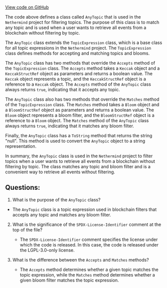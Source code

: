 [View code on GitHub](https://github.com/nethermindeth/nethermind/Nethermind.Facade/Filters/Topics/AnyTopic.cs)

The code above defines a class called `AnyTopic` that is used in the `Nethermind` project for filtering topics. The purpose of this class is to match any topic and is used when a user wants to retrieve all events from a blockchain without filtering by topic. 

The `AnyTopic` class extends the `TopicExpression` class, which is a base class for all topic expressions in the `Nethermind` project. The `TopicExpression` class defines methods for accepting and matching topics and blooms. 

The `AnyTopic` class has two methods that override the `Accepts` method of the `TopicExpression` class. The `Accepts` method takes a `Keccak` object and a `KeccakStructRef` object as parameters and returns a boolean value. The `Keccak` object represents a topic, and the `KeccakStructRef` object is a reference to a `Keccak` object. The `Accepts` method of the `AnyTopic` class always returns `true`, indicating that it accepts any topic.

The `AnyTopic` class also has two methods that override the `Matches` method of the `TopicExpression` class. The `Matches` method takes a `Bloom` object and a `BloomStructRef` object as parameters and returns a boolean value. The `Bloom` object represents a bloom filter, and the `BloomStructRef` object is a reference to a `Bloom` object. The `Matches` method of the `AnyTopic` class always returns `true`, indicating that it matches any bloom filter.

Finally, the `AnyTopic` class has a `ToString` method that returns the string "null". This method is used to convert the `AnyTopic` object to a string representation.

In summary, the `AnyTopic` class is used in the `Nethermind` project to filter topics when a user wants to retrieve all events from a blockchain without filtering by topic. The class matches any topic and bloom filter and is a convenient way to retrieve all events without filtering.
## Questions: 
 1. What is the purpose of the `AnyTopic` class?
   - The `AnyTopic` class is a topic expression used in blockchain filters that accepts any topic and matches any bloom filter.

2. What is the significance of the `SPDX-License-Identifier` comment at the top of the file?
   - The `SPDX-License-Identifier` comment specifies the license under which the code is released. In this case, the code is released under the LGPL-3.0-only license.

3. What is the difference between the `Accepts` and `Matches` methods?
   - The `Accepts` method determines whether a given topic matches the topic expression, while the `Matches` method determines whether a given bloom filter matches the topic expression.